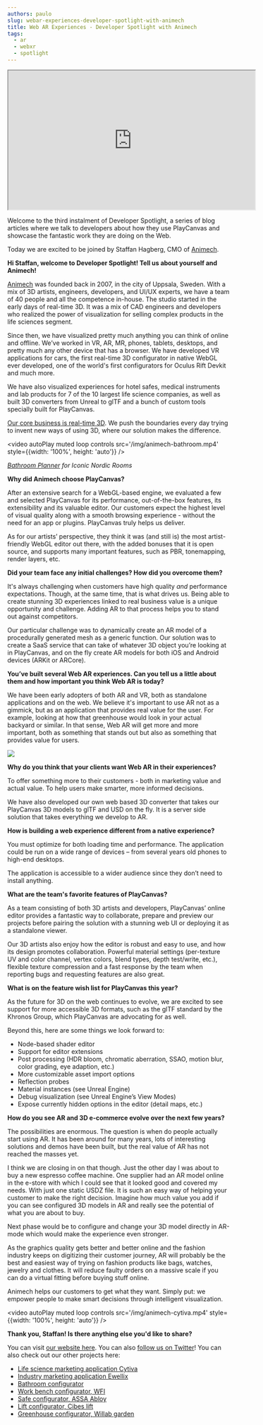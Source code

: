 ```yaml
---
authors: paulo
slug: webar-experiences-developer-spotlight-with-animech
title: Web AR Experiences - Developer Spotlight with Animech
tags:
  - ar
  - webxr
  - spotlight
---
```


<div className="iframe-container">
    <iframe loading="lazy" width="560" height="315" src="https://www.youtube.com/embed/LLuB-2OpcFo" title="YouTube video player" allow="accelerometer; autoplay; clipboard-write; encrypted-media; gyroscope; picture-in-picture" allowfullscreen></iframe>
</div>

Welcome to the third instalment of Developer Spotlight, a series of blog articles where we talk to developers about how they use PlayCanvas and showcase the fantastic work they are doing on the Web.

Today we are excited to be joined by Staffan Hagberg, CMO of [Animech](https://animech.com/en/).

<!-- truncate -->

**Hi Staffan, welcome to Developer Spotlight! Tell us about yourself and Animech!**

[Animech](https://www.animech.com/en/) was founded back in 2007, in the city of Uppsala, Sweden. With a mix of 3D artists, engineers, developers, and UI/UX experts, we have a team of 40 people and all the competence in-house. The studio started in the early days of real-time 3D. It was a mix of CAD engineers and developers who realized the power of visualization for selling complex products in the life sciences segment.

Since then, we have visualized pretty much anything you can think of online and offline. We’ve worked in VR, AR, MR, phones, tablets, desktops, and pretty much any other device that has a browser. We have developed VR applications for cars, the first real-time 3D configurator in native WebGL ever developed, one of the world's first configurators for Oculus Rift Devkit and much more.

We have also visualized experiences for hotel safes, medical instruments and lab products for 7 of the 10 largest life science companies, as well as built 3D converters from Unreal to glTF and a bunch of custom tools specially built for PlayCanvas.

[Our core business is real-time 3D](https://www.animech.com/en/articles/3d-rendering-in-realtime). We push the boundaries every day trying to invent new ways of using 3D, where our solution makes the difference.

<video autoPlay muted loop controls src='/img/animech-bathroom.mp4' style={{width: '100%', height: 'auto'}} />

_[Bathroom Planner](https://www.inr.se/planera-badrum/planera-badrum-verktyg-3d/) for Iconic Nordic Rooms_

**Why did Animech choose PlayCanvas?**

After an extensive search for a WebGL-based engine, we evaluated a few and selected PlayCanvas for its performance, out-of-the-box features, its extensibility and its valuable editor. Our customers expect the highest level of visual quality along with a smooth browsing experience - without the need for an app or plugins. PlayCanvas truly helps us deliver.

As for our artists’ perspective, they think it was (and still is) the most artist-friendly WebGL editor out there, with the added bonuses that it is open source, and supports many important features, such as PBR, tonemapping, render layers, etc.

**Did your team face any initial challenges? How did you overcome them?**

It's always challenging when customers have high quality _and_ performance expectations. Though, at the same time, that is what drives us. Being able to create stunning 3D experiences linked to real business value is a unique opportunity and challenge. Adding AR to that process helps you to stand out against competitors.

Our particular challenge was to dynamically create an AR model of a procedurally generated mesh as a generic function. Our solution was to create a SaaS service that can take of whatever 3D object you’re looking at in PlayCanvas, and on the fly create AR models for both iOS and Android devices (ARKit or ARCore).

**You’ve built several Web AR experiences. Can you tell us a little about them and how important you think Web AR is today?**

We have been early adopters of both AR and VR, both as standalone applications and on the web. We believe it's important to use AR not as a gimmick, but as an application that provides real value for the user. For example, looking at how that greenhouse would look in your actual backyard or similar. In that sense, Web AR will get more and more important, both as something that stands out but also as something that provides value for users.

[![](/img/developer-spotlight-animech-fjallraven.jpg)](/img/developer-spotlight-animech-fjallraven.jpg)

**Why do you think that your clients want Web AR in their experiences?**

To offer something more to their customers - both in marketing value and actual value. To help users make smarter, more informed decisions.

We have also developed our own web based 3D converter that takes our PlayCanvas 3D models to glTF and USD on the fly. It is a server side solution that takes everything we develop to AR.

**How is building a web experience different from a native experience?**

You must optimize for both loading time and performance. The application could be run on a wide range of devices – from several years old phones to high-end desktops.

The application is accessible to a wider audience since they don’t need to install anything.

**What are the team's favorite features of PlayCanvas?**

As a team consisting of both 3D artists and developers, PlayCanvas’ online editor provides a fantastic way to collaborate, prepare and preview our projects before pairing the solution with a stunning web UI or deploying it as a standalone viewer.

Our 3D artists also enjoy how the editor is robust and easy to use, and how its design promotes collaboration. Powerful material settings (per-texture UV and color channel, vertex colors, blend types, depth test/write, etc.), flexible texture compression and a fast response by the team when reporting bugs and requesting features are also great.

**What is on the feature wish list for PlayCanvas this year?**

As the future for 3D on the web continues to evolve, we are excited to see support for more accessible 3D formats, such as the glTF standard by the Khronos Group, which PlayCanvas are advocating for as well.

Beyond this, here are some things we look forward to:

- Node-based shader editor
- Support for editor extensions
- Post processing (HDR bloom, chromatic aberration, SSAO, motion blur, color grading, eye adaption, etc.)
- More customizable asset import options
- Reflection probes
- Material instances (see Unreal Engine)
- Debug visualization (see Unreal Engine’s View Modes)
- Expose currently hidden options in the editor (detail maps, etc.)

**How do you see AR and 3D e-commerce evolve over the next few years?**

The possibilities are enormous. The question is when do people actually start using AR. It has been around for many years, lots of interesting solutions and demos have been built, but the real value of AR has not reached the masses yet.

I think we are closing in on that though. Just the other day I was about to buy a new espresso coffee machine. One supplier had an AR model online in the e-store with which I could see that it looked good and covered my needs. With just one static USDZ file. It is such an easy way of helping your customer to make the right decision. Imagine how much value you add if you can see configured 3D models in AR and really see the potential of what you are about to buy.

Next phase would be to configure and change your 3D model directly in AR-mode which would make the experience even stronger.

As the graphics quality gets better and better online and the fashion industry keeps on digitizing their customer journey, AR will probably be the best and easiest way of trying on fashion products like bags, watches, jewelry and clothes. It will reduce faulty orders on a massive scale if you can do a virtual fitting before buying stuff online.

Animech helps our customers to get what they want. Simply put: we empower people to make smart decisions through intelligent visualization.

<video autoPlay muted loop controls src='/img/animech-cytiva.mp4' style={{width: '100%', height: 'auto'}} />

**Thank you, Staffan! Is there anything else you'd like to share?**

You can visit [our website here](https://www.animech.com/). You can also [follow us on Twitter](https://twitter.com/AnimechT)! You can also check out our other projects here:

- [Life science marketing application Cytiva](https://www.cytivalifesciences.com/apps/aktapilot600/index.html)
- [Industry marketing application Ewellix](https://virtual-showroom.ewellix.com/)
- [Bathroom configurator](https://www.inr.se/planera-badrum/planera-badrum-verktyg-3d/)
- [Work bench configurator, WFI](//configurator.wfi.se/)
- [Safe configurator, ASSA Abloy](http://assa.aniconfigurator.com/)
- [Lift configurator, Cibes lift](https://www.cibeslift.com/se/lift-configurator/)
- [Greenhouse configurator, Willab garden](https://vaxthusguiden.willabgarden.se/)
